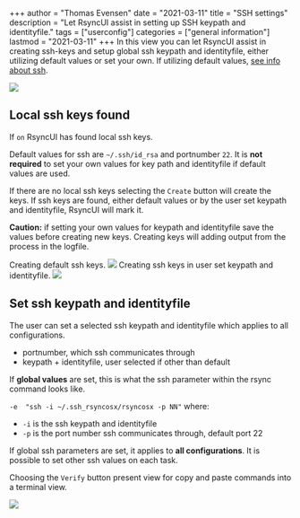 +++
author = "Thomas Evensen"
date = "2021-03-11"
title =  "SSH settings"
description = "Let RsyncUI assist in setting up SSH keypath and identityfile."
tags = ["userconfig"]
categories = ["general information"]
lastmod = "2021-03-11"
+++
In this view you can let RsyncUI assist in creating ssh-keys and setup global ssh keypath and identityfile, either utilizing default values or set your own. If utilizing default values, [see info about ssh](/post/ssh/).

![](/images/usersettings/ssh.png)

## Local ssh keys found

If `on` RsyncUI has found local ssh keys.

Default values for ssh are `~/.ssh/id_rsa` and portnumber `22`. It is **not required** to set your own values for key path and identityfile if default values are used.

If there are no local ssh keys selecting the `Create` button will create the keys. If ssh keys are found, either default values or by the user set keypath and identityfile, RsyncUI will mark it.

**Caution:** if setting your own values for keypath and identityfile save the values before creating new keys. Creating keys will adding output from the process in the logfile.

Creating default ssh keys.
![](/images/usersettings/ssh3.png)
Creating ssh keys in user set keypath and identityfile.
![](/images/usersettings/ssh4.png)

## Set ssh keypath and identityfile

The user can set a selected ssh keypath and identityfile which applies to all configurations.

- portnumber, which ssh communicates through
- keypath + identityfile, user selected if other than default

If **global values** are set, this is what the ssh parameter within the rsync command looks like.

`-e  "ssh -i ~/.ssh_rsyncosx/rsyncosx -p NN"` where:

- `-i` is the ssh keypath and identityfile
- `-p` is the port number ssh communicates through, default port 22

If global ssh parameters are set, it applies to **all configurations**. It is possible to set other ssh values on each task.

Choosing the `Verify` button present view for copy and paste commands into a terminal view.

![](/images/usersettings/ssh2.png)
